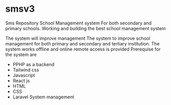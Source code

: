 # smsv3
Sms Repository
School Management system
For both secondary and primary schools.
Working and building the best school management system 

The system will improve management 
The system to improve school management for both primary and secondary and tertiary institution.
The system works offline and online remote access is provided 
Prerequise for the system are 
- PPHP as a backend
- Tailwind css
- Javascript
- React js
- HTML
- CSS
- Laravel
  System management 
